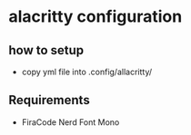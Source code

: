 # alacritty configuration
## how to setup
- copy yml file into .config/allacritty/
## Requirements
- FiraCode Nerd Font Mono
